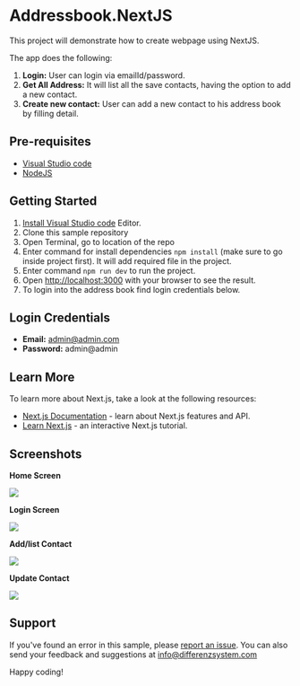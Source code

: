 # Addressbook.NextJS
This project will demonstrate how to create webpage using NextJS.

The app does the following:
1. **Login:** User can login via emailId/password. 
2. **Get All Address:** It will list all the save contacts, having the option to add a new contact.
3. **Create new contact:** User can add a new contact to his address book by filling detail.

## Pre-requisites
- [Visual Studio code](https://code.visualstudio.com/)
- [NodeJS](https://nodejs.org/en/)

## Getting Started
1. [Install Visual Studio code](https://code.visualstudio.com/) Editor.
2. Clone this sample repository 
3. Open Terminal, go to location of the repo
4. Enter command for install dependencies ```npm install``` (make sure to go inside project first). It will add required file in the project.
5. Enter command ```npm run dev``` to run the project.
6. Open [http://localhost:3000](http://localhost:3000) with your browser to see the result.
7. To login into the address book find login credentials below.

## Login Credentials
- **Email:** admin@admin.com
- **Password:** admin@admin

## Learn More

To learn more about Next.js, take a look at the following resources:

- [Next.js Documentation](https://nextjs.org/docs) - learn about Next.js features and API.
- [Learn Next.js](https://nextjs.org/learn) - an interactive Next.js tutorial.

## Screenshots
**Home Screen**

<img src="https://github.com/differenz-system/Addressbook.NextJS/blob/master/public/screenshots/home.png"> 

**Login Screen**

<img src="https://github.com/differenz-system/Addressbook.NextJS/blob/master/public/screenshots/login.png"> 

**Add/list Contact**

<img src="https://github.com/differenz-system/Addressbook.NextJS/blob/master/public/screenshots/contact_list.png"> 

**Update Contact**

<img src="https://github.com/differenz-system/Addressbook.NextJS/blob/master/public/screenshots/contact_list_update.png"> 


## Support
If you've found an error in this sample, please [report an issue](https://github.com/differenz-system/Addressbook.NextJS/issues/new). You can also send your feedback and suggestions at [info@differenzsystem.com](mailto:info@differenzsystem.com)

Happy coding!
